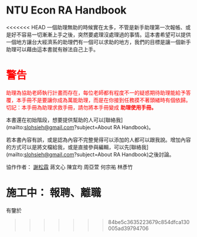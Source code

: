 # NTU Econ RA Handbook

<<<<<<< HEAD
一個助理無助的時候實在太多，不管是新手助理第一次報帳、或是好不容易一切漸漸上手之後，突然要處理沒處理過的事情。這本書希望可以提供一個地方讓台大經濟系的助理們有一個可以求助的地方，我們的目標是讓一個新手助理可以藉由這本書就有辦法自己上手。
# <font color="red">警告</font>

<font color="red">助理為協助老師執行計畫而存在，每位老師都有程度不一的疑惑期待助理能給予答覆，本手冊不是要讓你成為萬能助理，而是在你接到任務摸不著頭緒時有個依歸。切記：本手冊為助理求救手冊，請勿將本手冊變成</font> **<font color="red">助理使用手冊。</font>**

本書還在初始階段，想要提供幫助的人可以[聯絡我](mailto:slohsieh@gmail.com?subject=About RA Handbook)。

若本書內容有誤，或是認為內容不完整覺得可以添加的人都可以跟我說。增加內容的方式可以是將文檔給我，或是直接參與編輯，可以先[聯絡我](mailto:slohsieh@gmail.com?subject=About RA Handbook)之後討論。

協作作者：
 [謝松霖](mailto:slohsieh@gmail.com) 蔣文心 陳宜均 周亞萱 何宗祐 林彥竹
 
施工中：
 報聘、離職
=======
有鑒於
>>>>>>> 84be5c3635223679c854dfca130005ad39794706
